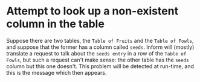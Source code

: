 # Attempt to look up a non-existent column in the table

Suppose there are two tables, the `Table of Fruits` and the `Table of Fowls`, and suppose that the former has a column called `seeds`. Inform will (mostly) translate a request to talk about the `seeds entry` in a row of the `Table of Fowls`, but such a request can't make sense: the other table has the `seeds` column but this one doesn't. This problem will be detected at run-time, and this is the message which then appears.
